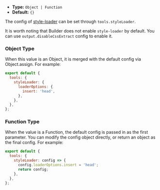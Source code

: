 - **Type:** `Object | Function`
- **Default:** `{}`

The config of [style-loader](https://github.com/webpack-contrib/style-loader) can be set through `tools.styleLoader`.

It is worth noting that Builder does not enable `style-loader` by default. You can use `output.disableCssExtract` config to enable it.

### Object Type

When this value is an Object, it is merged with the default config via Object.assign. For example:

```js
export default {
  tools: {
    styleLoader: {
      loaderOptions: {
        insert: 'head',
      },
    },
  },
};
```

### Function Type

When the value is a Function, the default config is passed in as the first parameter. You can modify the config object directly, or return an object as the final config. For example:

```js
export default {
  tools: {
    styleLoader: config => {
      config.loaderOptions.insert = 'head';
      return config;
    },
  },
};
```

